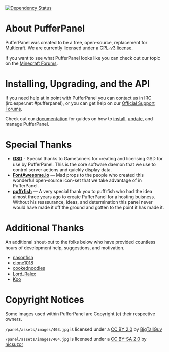 [![Dependency Status](https://gemnasium.com/PufferPanel/PufferPanel.svg)](https://gemnasium.com/PufferPanel/PufferPanel)

# About PufferPanel
PufferPanel was created to be a free, open-source, replacement for Multicraft. We are currently licensed under a [GPL-v3 license](https://raw.github.com/PufferPanel/PufferPanel/master/LICENSE).

If you want to see what PufferPanel looks like you can check out our topic on the [Minecraft Forums](http://www.minecraftforum.net/forums/servers/minecraft-server-hosting/hosting-discussion/569432-introducing-pufferpanel-the-open-source-multicraft/).

# Installing, Upgrading, and the API
If you need help at in point with PufferPanel you can contact us in IRC (irc.esper.net #pufferpanel), or you can get help on our [Official Support Forums](http://pufferpanel.com).

Check out our [documentation](http://docs.pffr.me/en/latest/) for guides on how to [install](http://docs.pufferpanel.com/en/latest/installing/), [update](http://docs.pufferpanel.com/en/latest/upgrading/), and manage PufferPanel.

# Special Thanks
* **[GSD](https://github.com/gametainers/gsd)** - Special thanks to Gametainers for creating and licensing GSD for use by PufferPanel. This is the core software daemon that we use to control server actions and quickly display data.
* **[FontAwesome.io](http://fontawesome.io)** — Mad props to the people who created this wonderful open-source icon-set that we take advantage of in PufferPanel.
* **[puffrfish](https://github.com/puffrfish)** — A very special thank you to puffrfish who had the idea almost three years ago to create PufferPanel for a hosting buisness. Without his reassurance, ideas, and determination this panel never would have made it off the ground and gotten to the point it has made it.

# Additional Thanks
An additional shout-out to the folks below who have provided countless hours of development help, suggestions, and motivation.
* [nasonfish](https://github.com/nasonfish)
* [clone1018](https://github.com/clone1018)
* [cookednoodles](https://github.com/cookednoodles)
* [Lord_Ralex](https://github.com/LordRalex)
* [Koo](https://github.com/koo04)

# Copyright Notices
Some images used within PufferPanel are Copyright (c) their respective owners.

`/panel/assets/images/403.jpg` is licensed under a [CC BY 2.0](http://creativecommons.org/licenses/by/2.0/) by [BigTallGuy](http://flickr.com/photos/bigtallguy/)

`/panel/assets/images/404.jpg` is licensed under a [CC BY-SA 2.0](http://creativecommons.org/licenses/by-sa/2.0/) by [nicsuzor](http://flickr.com/photos/nicsuzor/)
